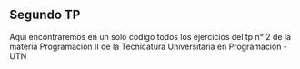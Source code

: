 ## Segundo TP

Aqui encontraremos en un solo codigo todos los ejercicios del tp n° 2 de la materia Programación II
de la Tecnicatura Universitaria en Programación - UTN 
